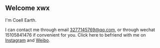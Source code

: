 ## Welcome xwx

I'm Coell Earth.

I can contact me through email 3277145769@qq.com, or through wechat 15105841476 if convenient for you.
Click here to befriend with me on [Instagram](https://www.instagram.com/coell_for_sure/) and [Weibo](https://m.weibo.cn/profile/7844705992).
